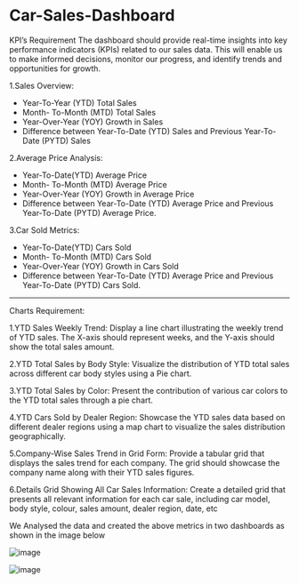 # Car-Sales-Dashboard

KPI’s Requirement
The dashboard should provide real-time insights into key performance indicators (KPIs) related to our sales data. This will enable us to make informed decisions, monitor our progress, and identify trends and opportunities for growth.

1.Sales Overview:
 - Year-To-Year (YTD) Total Sales
 - Month- To-Month (MTD) Total Sales
 - Year-Over-Year (YOY) Growth in Sales
 - Difference between Year-To-Date (YTD) Sales and Previous Year-To-Date (PYTD) Sales

2.Average Price Analysis:
 - Year-To-Date(YTD) Average Price
 - Month- To-Month (MTD) Average Price
 - Year-Over-Year (YOY) Growth in Average Price
 - Difference between Year-To-Date (YTD) Average Price and Previous Year-To-Date (PYTD) Average Price.

3.Car Sold Metrics:
 - Year-To-Date(YTD) Cars Sold
 - Month- To-Month (MTD) Cars Sold
 - Year-Over-Year (YOY) Growth in Cars Sold
 - Difference between Year-To-Date (YTD) Average Price and Previous Year-To-Date (PYTD) Cars Sold.

---

Charts Requirement:

1.YTD Sales Weekly Trend: Display a line chart illustrating the weekly trend of YTD sales. The X-axis should represent weeks, and the Y-axis should show the total sales amount.

2.YTD Total Sales by Body Style: Visualize the distribution of YTD total sales across different car body styles using a Pie chart.

3.YTD Total Sales by Color: Present the contribution of various car colors to the YTD total sales through a pie chart.

4.YTD Cars Sold by Dealer Region: Showcase the YTD sales data based on different dealer regions using a map chart to visualize the sales distribution geographically.

5.Company-Wise Sales Trend in Grid Form: Provide a tabular grid that displays the sales trend for each company. The grid should showcase the company name along with their YTD sales figures.

6.Details Grid Showing All Car Sales Information: Create a detailed grid that presents all relevant information for each car sale, including car model, body style, colour, sales amount, dealer region, date, etc

We Analysed the data and created the above metrics in two dashboards as shown in the image below

![image](https://github.com/user-attachments/assets/5b6222b6-5e6b-4932-b84a-ced9603b03d9)

![image](https://github.com/user-attachments/assets/ed19b7c8-80a4-4553-819e-c0eabdf34847)
